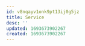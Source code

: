 ```yaml
---
id: v8nqayv1onk9pt13ij0g5jz
title: Service
desc: ''
updated: 1693673902267
created: 1693673902267
---
```


